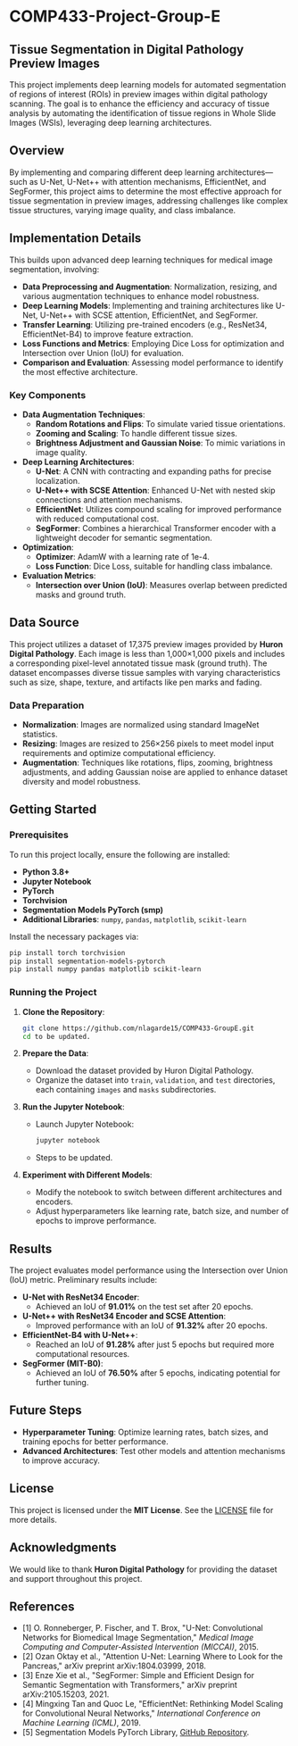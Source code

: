 # COMP433-Project-Group-E


## Tissue Segmentation in Digital Pathology Preview Images

This project implements deep learning models for automated segmentation of regions of interest (ROIs) in preview images within digital pathology scanning. The goal is to enhance the efficiency and accuracy of tissue analysis by automating the identification of tissue regions in Whole Slide Images (WSIs), leveraging deep learning architectures.

## Overview

By implementing and comparing different deep learning architectures—such as U-Net, U-Net++ with attention mechanisms, EfficientNet, and SegFormer, this project aims to determine the most effective approach for tissue segmentation in preview images, addressing challenges like complex tissue structures, varying image quality, and class imbalance.

## Implementation Details

This builds upon advanced deep learning techniques for medical image segmentation, involving:

- **Data Preprocessing and Augmentation**: Normalization, resizing, and various augmentation techniques to enhance model robustness.
- **Deep Learning Models**: Implementing and training architectures like U-Net, U-Net++ with SCSE attention, EfficientNet, and SegFormer.
- **Transfer Learning**: Utilizing pre-trained encoders (e.g., ResNet34, EfficientNet-B4) to improve feature extraction.
- **Loss Functions and Metrics**: Employing Dice Loss for optimization and Intersection over Union (IoU) for evaluation.
- **Comparison and Evaluation**: Assessing model performance to identify the most effective architecture.

### Key Components

- **Data Augmentation Techniques**:
  - **Random Rotations and Flips**: To simulate varied tissue orientations.
  - **Zooming and Scaling**: To handle different tissue sizes.
  - **Brightness Adjustment and Gaussian Noise**: To mimic variations in image quality.
- **Deep Learning Architectures**:
  - **U-Net**: A CNN with contracting and expanding paths for precise localization.
  - **U-Net++ with SCSE Attention**: Enhanced U-Net with nested skip connections and attention mechanisms.
  - **EfficientNet**: Utilizes compound scaling for improved performance with reduced computational cost.
  - **SegFormer**: Combines a hierarchical Transformer encoder with a lightweight decoder for semantic segmentation.
- **Optimization**:
  - **Optimizer**: AdamW with a learning rate of 1e-4.
  - **Loss Function**: Dice Loss, suitable for handling class imbalance.
- **Evaluation Metrics**:
  - **Intersection over Union (IoU)**: Measures overlap between predicted masks and ground truth.

## Data Source

This project utilizes a dataset of 17,375 preview images provided by **Huron Digital Pathology**. Each image is less than 1,000×1,000 pixels and includes a corresponding pixel-level annotated tissue mask (ground truth). The dataset encompasses diverse tissue samples with varying characteristics such as size, shape, texture, and artifacts like pen marks and fading.

### Data Preparation

- **Normalization**: Images are normalized using standard ImageNet statistics.
- **Resizing**: Images are resized to 256×256 pixels to meet model input requirements and optimize computational efficiency.
- **Augmentation**: Techniques like rotations, flips, zooming, brightness adjustments, and adding Gaussian noise are applied to enhance dataset diversity and model robustness.

## Getting Started

### Prerequisites

To run this project locally, ensure the following are installed:

- **Python 3.8+**
- **Jupyter Notebook**
- **PyTorch**
- **Torchvision**
- **Segmentation Models PyTorch (smp)**
- **Additional Libraries**: `numpy`, `pandas`, `matplotlib`, `scikit-learn`

Install the necessary packages via:

```bash
pip install torch torchvision
pip install segmentation-models-pytorch
pip install numpy pandas matplotlib scikit-learn
```

### Running the Project

1. **Clone the Repository**:

   ```bash
   git clone https://github.com/nlagarde15/COMP433-GroupE.git
   cd to be updated.
   ```

2. **Prepare the Data**:

   - Download the dataset provided by Huron Digital Pathology.
   - Organize the dataset into `train`, `validation`, and `test` directories, each containing `images` and `masks` subdirectories.

3. **Run the Jupyter Notebook**:

   - Launch Jupyter Notebook:

     ```bash
     jupyter notebook
     ```

   - Steps to be updated.

4. **Experiment with Different Models**:

   - Modify the notebook to switch between different architectures and encoders.
   - Adjust hyperparameters like learning rate, batch size, and number of epochs to improve performance.

## Results

The project evaluates model performance using the Intersection over Union (IoU) metric. Preliminary results include:

- **U-Net with ResNet34 Encoder**:
  - Achieved an IoU of **91.01%** on the test set after 20 epochs.
- **U-Net++ with ResNet34 Encoder and SCSE Attention**:
  - Improved performance with an IoU of **91.32%** after 20 epochs.
- **EfficientNet-B4 with U-Net++**:
  - Reached an IoU of **91.28%** after just 5 epochs but required more computational resources.
- **SegFormer (MIT-B0)**:
  - Achieved an IoU of **76.50%** after 5 epochs, indicating potential for further tuning.

## Future Steps

- **Hyperparameter Tuning**: Optimize learning rates, batch sizes, and training epochs for better performance.
- **Advanced Architectures**: Test other models and attention mechanisms to improve accuracy.

## License

This project is licensed under the **MIT License**. See the [LICENSE](LICENSE.txt) file for more details.

## Acknowledgments

We would like to thank **Huron Digital Pathology** for providing the dataset and support throughout this project.

## References

- [1] O. Ronneberger, P. Fischer, and T. Brox, "U-Net: Convolutional Networks for Biomedical Image Segmentation," *Medical Image Computing and Computer-Assisted Intervention (MICCAI)*, 2015.
- [2] Ozan Oktay et al., "Attention U-Net: Learning Where to Look for the Pancreas," arXiv preprint arXiv:1804.03999, 2018.
- [3] Enze Xie et al., "SegFormer: Simple and Efficient Design for Semantic Segmentation with Transformers," arXiv preprint arXiv:2105.15203, 2021.
- [4] Mingxing Tan and Quoc Le, "EfficientNet: Rethinking Model Scaling for Convolutional Neural Networks," *International Conference on Machine Learning (ICML)*, 2019.
- [5] Segmentation Models PyTorch Library, [GitHub Repository](https://github.com/qubvel/segmentation_models.pytorch).

 
